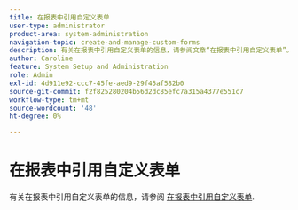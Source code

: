```yaml
---
title: 在报表中引用自定义表单
user-type: administrator
product-area: system-administration
navigation-topic: create-and-manage-custom-forms
description: 有关在报表中引用自定义表单的信息，请参阅文章“在报表中引用自定义表单”。
author: Caroline
feature: System Setup and Administration
role: Admin
exl-id: 4d911e92-ccc7-45fe-aed9-29f45af582b0
source-git-commit: f2f825280204b56d2dc85efc7a315a4377e551c7
workflow-type: tm+mt
source-wordcount: '48'
ht-degree: 0%

---
```


# 在报表中引用自定义表单

有关在报表中引用自定义表单的信息，请参阅 [在报表中引用自定义表单](../../../reports-and-dashboards/reports/creating-and-managing-reports/reference-custom-form-report.md).
